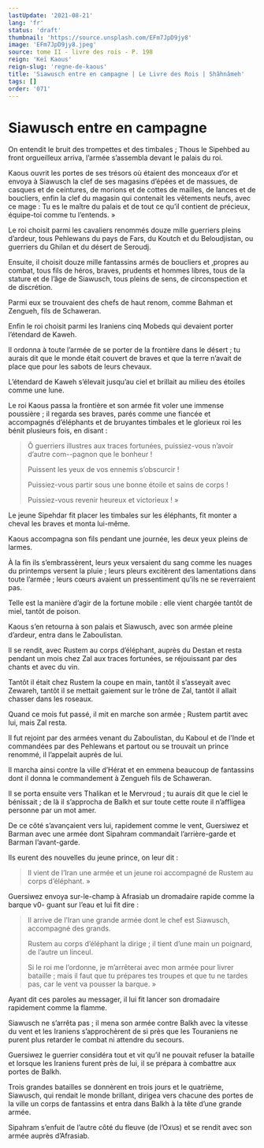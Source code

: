 ```yaml
---
lastUpdate: '2021-08-21'
lang: 'fr'
status: 'draft'
thumbnail: 'https://source.unsplash.com/EFm7JpD9jy8'
image: 'EFm7JpD9jy8.jpeg'
source: tome II - livre des rois - P. 198
reign: 'Keï Kaous'
reign-slug: 'regne-de-kaous'
title: 'Siawusch entre en campagne | Le Livre des Rois | Shâhnâmeh'
tags: []
order: '071'
---
```


<!-- LTeX: language=fr -->

# Siawusch entre en campagne

On entendit le bruit des trompettes et des timbales ; Thous le Sipehbed au front orgueilleux arriva, l’armée s’assembla devant le palais du roi.

Kaous ouvrit les portes de ses trésors où étaient des monceaux d’or et envoya à Siawusch la clef de ses magasins d’épées et de massues, de casques et de ceintures, de morions et de cottes de mailles, de lances et de boucliers, enfin la clef du magasin qui contenait les vêtements neufs, avec ce mage : Tu es le maître du palais et de tout ce qu’il contient de précieux, équipe-toi comme tu l’entends. »

Le roi choisit parmi les cavaliers renommés douze mille guerriers pleins d’ardeur, tous Pehlewans du pays de Fars, du Koutch et du Beloudjistan, ou guerriers du Ghilan et du désert de Seroudj.

Ensuite, il choisit douze mille fantassins armés de boucliers et ,propres au combat, tous fils de héros, braves, prudents et hommes libres, tous de la stature et de l’âge de Siawusch, tous pleins de sens, de circonspection et de discrétion.

Parmi eux se trouvaient des chefs de haut renom, comme Bahman et Zengueh, fils de Schaweran.

Enfin le roi choisit parmi les Iraniens cinq Mobeds qui devaient porter l’étendard de Kaweh.

Il ordonna à toute l’armée de se porter de la frontière dans le désert ; tu aurais dit que le monde était couvert de braves et que la terre n’avait de place que pour les sabots de leurs chevaux.

L’étendard de Kaweh s’élevait jusqu’au ciel et brillait au milieu des étoiles comme une lune.

Le roi Kaous passa la frontière et son armée fit voler une immense poussière ; il regarda ses braves, parés comme une fiancée et accompagnés d’éléphants et de bruyantes timbales et le glorieux roi les bénit plusieurs fois, en disant :

> Ô guerriers illustres aux traces fortunées, puissiez-vous n’avoir d’autre com--pagnon que le bonheur !
>
> Puissent les yeux de vos ennemis s’obscurcir !
>
> Puissiez-vous partir sous une bonne étoile et sains de corps !
>
> Puissiez-vous revenir heureux et victorieux ! »

Le jeune Sipehdar fit placer les timbales sur les éléphants, fit monter a cheval les braves et monta lui-même.

Kaous accompagna son fils pendant une journée, les deux yeux pleins de larmes.

À la fin ils s’embrassèrent, leurs yeux versaient du sang comme les nuages du printemps versent la pluie ; leurs pleurs excitèrent des lamentations dans toute l’armée ; leurs cœurs avaient un pressentiment qu’ils ne se reverraient pas.

Telle est la manière d’agir de la fortune mobile : elle vient chargée tantôt de miel, tantôt de poison.

Kaous s’en retourna à son palais et Siawusch, avec son armée pleine d’ardeur, entra dans le Zaboulistan.

Il se rendit, avec Rustem au corps d’éléphant, auprès du Destan et resta pendant un mois chez Zal aux traces fortunées, se réjouissant par des chants et avec du vin.

Tantôt il était chez Rustem la coupe en main, tantôt il s’asseyait avec Zewareh, tantôt il se mettait gaiement sur le trône de Zal, tantôt il allait chasser dans les roseaux.

Quand ce mois fut passé, il mit en marche son armée ; Rustem partit avec lui, mais Zal resta.

Il fut rejoint par des armées venant du Zaboulistan, du Kaboul et de l’Inde et commandées par des Pehlewans et partout ou se trouvait un prince renommé, il l’appelait auprès de lui.

Il marcha ainsi contre la ville d’Hérat et en emmena beaucoup de fantassins dont il donna le commandement à Zengueh fils de Schaweran.

Il se porta ensuite vers Thalikan et le Mervroud ; tu aurais dit que le ciel le bénissait ; de là il s’approcha de Balkh et sur toute cette route il n’affligea personne par un mot amer.

De ce côté s’avançaient vers lui, rapidement comme le vent, Guersiwez et Barman avec une armée dont Sipahram commandait l’arrière-garde et Barman l’avant-garde.

Ils eurent des nouvelles du jeune prince, on leur dit :

> Il vient de l’Iran une armée et un jeune roi accompagné de Rustem au corps d’éléphant. »

Guersiwez envoya sur-le-champ à Afrasiab un dromadaire rapide comme la barque v0-
guant sur l’eau et lui fit dire :

> Il arrive de l’Iran une grande armée dont le chef est Siawusch, accompagné des grands.
>
> Rustem au corps d’éléphant la dirige ; il tient d’une main un poignard, de l’autre un linceul.
>
> Si le roi me l’ordonne, je m’arrêterai avec mon armée pour livrer bataille ; mais il faut que tu prépares tes troupes et que tu ne tardes pas, car le vent va pousser la barque. »

Ayant dit ces paroles au messager, il lui fit lancer son dromadaire rapidement comme la flamme.

Siawusch ne s’arrêta pas ; il mena son armée contre Balkh avec la vitesse du vent et les Iraniens s’approchèrent de si près que les Touraniens ne purent plus retarder le combat ni attendre du secours.

Guersiwez le guerrier considéra tout et vit qu’il ne pouvait refuser la bataille et lorsque les Iraniens furent près de lui, il se prépara à combattre aux portes de Balkh.

Trois grandes batailles se donnèrent en trois jours et le quatrième, Siawusch, qui rendait le monde brillant, dirigea vers chacune des portes de la ville un corps de fantassins et entra dans Balkh à la tête d’une grande armée.

Sipahram s’enfuit de l’autre côté du fleuve (de l’Oxus) et se rendit avec son armée auprès d’Afrasiab.
